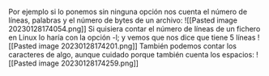 Por ejemplo si lo ponemos sin ninguna opción nos cuenta el número de líneas, palabras y el número de bytes de un archivo:
![[Pasted image 20230128174054.png]]
Si quisiera contar el número de líneas de un fichero en Linux lo haría con la opción -l; y vemos que nos dice que tiene 5 líneas
![[Pasted image 20230128174201.png]]
También podemos contar los caracteres de algo, aunque cuidado porque también cuenta los espacios:
![[Pasted image 20230128174259.png]]


